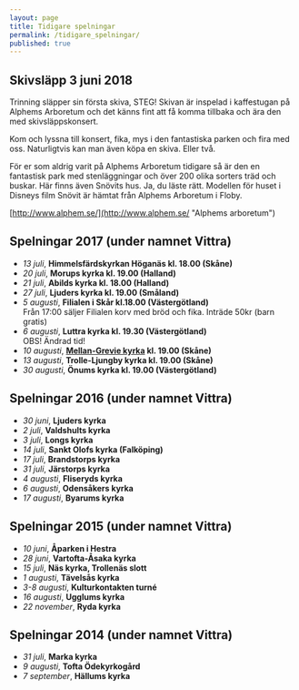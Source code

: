 ```yaml
---
layout: page
title: Tidigare spelningar
permalink: /tidigare_spelningar/
published: true
---
```

## Skivsläpp 3 juni 2018
Trinning släpper sin första skiva, STEG!
Skivan är inspelad i kaffestugan på Alphems Arboretum och det känns fint att få komma tillbaka och ära den med skivsläppskonsert.

Kom och lyssna till konsert, fika, mys i den fantastiska parken och fira med oss. Naturligtvis kan man även köpa en skiva. Eller två. 

För er som aldrig varit på Alphems Arboretum tidigare så är den en fantastisk park med stenläggningar och över 200 olika sorters träd och buskar. Här finns även Snövits hus. Ja, du läste rätt. Modellen för huset i Disneys film Snövit är hämtat från Alphems Arboretum i Floby.

[http://www.alphem.se/](http://www.alphem.se/ "Alphems arboretum")


## Spelningar 2017 (under namnet Vittra)
* *13 juli*, **Himmelsfärdskyrkan Höganäs kl. 18.00 (Skåne)** 
* *20 juli*, **Morups kyrka kl. 19.00 (Halland)**
* *21 juli*, **Abilds kyrka kl. 18.00 (Halland)**
* *27 juli*, **Ljuders kyrka kl. 19.00 (Småland)**
* *5 augusti*, **Filialen i Skår kl.18.00 (Västergötland)** <br/>Från 17:00 säljer Filialen korv med bröd och fika. Inträde 50kr (barn gratis)
* *6  augusti*, **Luttra kyrka kl. 19.30 (Västergötland)** <br/>OBS! Ändrad tid! 
* *10 augusti*, **[Mellan-Grevie kyrka](https://www.svenskakyrkan.se/vellinge/mellangreviekyrka) kl. 19.00 (Skåne)**
* *13 augusti*, **Trolle-Ljungby kyrka kl. 19.00 (Skåne)**
* *30 augusti*, **Önums kyrka kl. 19.00 (Västergötland)**

## Spelningar 2016 (under namnet Vittra)
* *30 juni*, **Ljuders kyrka**
* *2 juli*, **Valdshults kyrka**
* *3 juli*, **Longs kyrka**
* *14 juli*, **Sankt Olofs kyrka (Falköping)**
* *17 juli*, **Brandstorps kyrka**
* *31 juli*, **Järstorps kyrka**
* *4 augusti*, **Fliseryds kyrka**
* *6 augusti*, **Odensåkers kyrka**
* *17 augusti*, **Byarums kyrka**

## Spelningar 2015 (under namnet Vittra)
* *10 juni*, **Åparken i Hestra**
* *28 juni*, **Vartofta-Åsaka kyrka**
* *15 juli*, **Näs kyrka, Trollenäs slott**
* *1 augusti*, **Tävelsås kyrka**
* *3-8 augusti*, **Kulturkontakten turné**
* *16 augusti*, **Ugglums kyrka**
* *22 november*, **Ryda kyrka**

## Spelningar 2014 (under namnet Vittra)
* *31 juli*, **Marka kyrka**
* *9 augusti*, **Tofta Ödekyrkogård**
* *7 september*, **Hällums kyrka**
